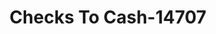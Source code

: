 ---
f_zip-code: 38501
f_state-code: TN
title: Checks To Cash-14707
f_phone: 931-528-6975
f_city-only: Cookeville
f_address: 655 South Jefferson Avenue Cookeville
f_location-unique-id: '14707'
slug: checks-to-cash-14707
updated-on: '2024-05-30T13:46:58.046Z'
created-on: '2024-05-30T13:36:59.803Z'
published-on: '2024-05-30T13:54:32.469Z'
f_city-state: cms/city/cookeville-tn.md
f_company: cms/company/checks-to-cash.md
f_state: cms/state/tennessee.md
layout: '[payday-loan].html'
tags: payday-loan
---